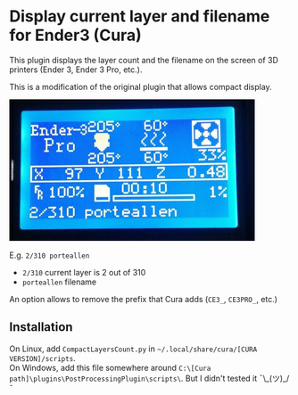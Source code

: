 # Display current layer and filename for Ender3 (Cura)

This plugin displays the layer count and the filename on the screen of 3D printers (Ender 3, Ender 3 Pro, etc.).

This is a modification of the original plugin that allows compact display.

![](.screen.jpeg)

E.g. `2/310 porteallen`
+ `2/310` current layer is 2 out of 310
+ `porteallen` filename

An option allows to remove the prefix that Cura adds (`CE3_`, `CE3PRO_`, etc.)

## Installation

On Linux, add `CompactLayersCount.py` in `~/.local/share/cura/[CURA VERSION]/scripts`.  
On Windows, add this file somewhere around `C:\[Cura path]\plugins\PostProcessingPlugin\scripts\`. But I didn't tested it ¯\\\_(ツ)\_/¯
